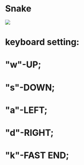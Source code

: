 # Snake
![](https://user-images.githubusercontent.com/58302277/73164125-f8988180-40f9-11ea-8c5a-0cd18ed784ed.png)
# keyboard setting:
# "w"-UP;
# "s"-DOWN;
# "a"-LEFT;
# "d"-RIGHT;
# "k"-FAST END;
